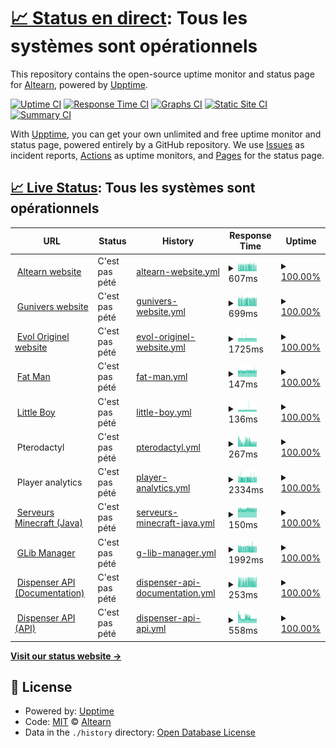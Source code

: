 # [📈 Status en direct](https://Altearn.github.io/status): <!--live status--> **Tous les systèmes sont opérationnels**

This repository contains the open-source uptime monitor and status page for [Altearn](http://altearn.xyz), powered by [Upptime](https://github.com/upptime/upptime).

[![Uptime CI](https://github.com/Altearn/status/workflows/Uptime%20CI/badge.svg)](https://github.com/Altearn/status/actions?query=workflow%3A%22Uptime+CI%22)
[![Response Time CI](https://github.com/Altearn/status/workflows/Response%20Time%20CI/badge.svg)](https://github.com/Altearn/status/actions?query=workflow%3A%22Response+Time+CI%22)
[![Graphs CI](https://github.com/Altearn/status/workflows/Graphs%20CI/badge.svg)](https://github.com/Altearn/status/actions?query=workflow%3A%22Graphs+CI%22)
[![Static Site CI](https://github.com/Altearn/status/workflows/Static%20Site%20CI/badge.svg)](https://github.com/Altearn/status/actions?query=workflow%3A%22Static+Site+CI%22)
[![Summary CI](https://github.com/Altearn/status/workflows/Summary%20CI/badge.svg)](https://github.com/Altearn/status/actions?query=workflow%3A%22Summary+CI%22)

With [Upptime](https://upptime.js.org), you can get your own unlimited and free uptime monitor and status page, powered entirely by a GitHub repository. We use [Issues](https://github.com/Altearn/status/issues) as incident reports, [Actions](https://github.com/Altearn/status/actions) as uptime monitors, and [Pages](https://Altearn.github.io/status) for the status page.

## [📈 Live Status](https://demo.upptime.js.org): <!--live status--> **Tous les systèmes sont opérationnels**

<!--start: status pages-->
<!-- This summary is generated by Upptime (https://github.com/upptime/upptime) -->
<!-- Do not edit this manually, your changes will be overwritten -->
<!-- prettier-ignore -->
| URL | Status | History | Response Time | Uptime |
| --- | ------ | ------- | ------------- | ------ |
| <img alt="" src="https://icons.duckduckgo.com/ip3/altearn.xyz.ico" height="13"> [Altearn website](https://altearn.xyz) | C'est pas pété | [altearn-website.yml](https://github.com/Altearn/status/commits/HEAD/history/altearn-website.yml) | <details><summary><img alt="Response time graph" src="./graphs/altearn-website/response-time-week.png" height="20"> 607ms</summary><br><a href="https://status.altearn.xyz/history/altearn-website"><img alt="Response time 1128" src="https://img.shields.io/endpoint?url=https%3A%2F%2Fraw.githubusercontent.com%2FAltearn%2Fstatus%2FHEAD%2Fapi%2Faltearn-website%2Fresponse-time.json"></a><br><a href="https://status.altearn.xyz/history/altearn-website"><img alt="24-hour response time 650" src="https://img.shields.io/endpoint?url=https%3A%2F%2Fraw.githubusercontent.com%2FAltearn%2Fstatus%2FHEAD%2Fapi%2Faltearn-website%2Fresponse-time-day.json"></a><br><a href="https://status.altearn.xyz/history/altearn-website"><img alt="7-day response time 607" src="https://img.shields.io/endpoint?url=https%3A%2F%2Fraw.githubusercontent.com%2FAltearn%2Fstatus%2FHEAD%2Fapi%2Faltearn-website%2Fresponse-time-week.json"></a><br><a href="https://status.altearn.xyz/history/altearn-website"><img alt="30-day response time 620" src="https://img.shields.io/endpoint?url=https%3A%2F%2Fraw.githubusercontent.com%2FAltearn%2Fstatus%2FHEAD%2Fapi%2Faltearn-website%2Fresponse-time-month.json"></a><br><a href="https://status.altearn.xyz/history/altearn-website"><img alt="1-year response time 1128" src="https://img.shields.io/endpoint?url=https%3A%2F%2Fraw.githubusercontent.com%2FAltearn%2Fstatus%2FHEAD%2Fapi%2Faltearn-website%2Fresponse-time-year.json"></a></details> | <details><summary><a href="https://status.altearn.xyz/history/altearn-website">100.00%</a></summary><a href="https://status.altearn.xyz/history/altearn-website"><img alt="All-time uptime 99.47%" src="https://img.shields.io/endpoint?url=https%3A%2F%2Fraw.githubusercontent.com%2FAltearn%2Fstatus%2FHEAD%2Fapi%2Faltearn-website%2Fuptime.json"></a><br><a href="https://status.altearn.xyz/history/altearn-website"><img alt="24-hour uptime 100.00%" src="https://img.shields.io/endpoint?url=https%3A%2F%2Fraw.githubusercontent.com%2FAltearn%2Fstatus%2FHEAD%2Fapi%2Faltearn-website%2Fuptime-day.json"></a><br><a href="https://status.altearn.xyz/history/altearn-website"><img alt="7-day uptime 100.00%" src="https://img.shields.io/endpoint?url=https%3A%2F%2Fraw.githubusercontent.com%2FAltearn%2Fstatus%2FHEAD%2Fapi%2Faltearn-website%2Fuptime-week.json"></a><br><a href="https://status.altearn.xyz/history/altearn-website"><img alt="30-day uptime 100.00%" src="https://img.shields.io/endpoint?url=https%3A%2F%2Fraw.githubusercontent.com%2FAltearn%2Fstatus%2FHEAD%2Fapi%2Faltearn-website%2Fuptime-month.json"></a><br><a href="https://status.altearn.xyz/history/altearn-website"><img alt="1-year uptime 99.47%" src="https://img.shields.io/endpoint?url=https%3A%2F%2Fraw.githubusercontent.com%2FAltearn%2Fstatus%2FHEAD%2Fapi%2Faltearn-website%2Fuptime-year.json"></a></details>
| <img alt="" src="https://icons.duckduckgo.com/ip3/gunivers.net.ico" height="13"> [Gunivers website](https://gunivers.net) | C'est pas pété | [gunivers-website.yml](https://github.com/Altearn/status/commits/HEAD/history/gunivers-website.yml) | <details><summary><img alt="Response time graph" src="./graphs/gunivers-website/response-time-week.png" height="20"> 699ms</summary><br><a href="https://status.altearn.xyz/history/gunivers-website"><img alt="Response time 1560" src="https://img.shields.io/endpoint?url=https%3A%2F%2Fraw.githubusercontent.com%2FAltearn%2Fstatus%2FHEAD%2Fapi%2Fgunivers-website%2Fresponse-time.json"></a><br><a href="https://status.altearn.xyz/history/gunivers-website"><img alt="24-hour response time 780" src="https://img.shields.io/endpoint?url=https%3A%2F%2Fraw.githubusercontent.com%2FAltearn%2Fstatus%2FHEAD%2Fapi%2Fgunivers-website%2Fresponse-time-day.json"></a><br><a href="https://status.altearn.xyz/history/gunivers-website"><img alt="7-day response time 699" src="https://img.shields.io/endpoint?url=https%3A%2F%2Fraw.githubusercontent.com%2FAltearn%2Fstatus%2FHEAD%2Fapi%2Fgunivers-website%2Fresponse-time-week.json"></a><br><a href="https://status.altearn.xyz/history/gunivers-website"><img alt="30-day response time 724" src="https://img.shields.io/endpoint?url=https%3A%2F%2Fraw.githubusercontent.com%2FAltearn%2Fstatus%2FHEAD%2Fapi%2Fgunivers-website%2Fresponse-time-month.json"></a><br><a href="https://status.altearn.xyz/history/gunivers-website"><img alt="1-year response time 1560" src="https://img.shields.io/endpoint?url=https%3A%2F%2Fraw.githubusercontent.com%2FAltearn%2Fstatus%2FHEAD%2Fapi%2Fgunivers-website%2Fresponse-time-year.json"></a></details> | <details><summary><a href="https://status.altearn.xyz/history/gunivers-website">100.00%</a></summary><a href="https://status.altearn.xyz/history/gunivers-website"><img alt="All-time uptime 99.47%" src="https://img.shields.io/endpoint?url=https%3A%2F%2Fraw.githubusercontent.com%2FAltearn%2Fstatus%2FHEAD%2Fapi%2Fgunivers-website%2Fuptime.json"></a><br><a href="https://status.altearn.xyz/history/gunivers-website"><img alt="24-hour uptime 100.00%" src="https://img.shields.io/endpoint?url=https%3A%2F%2Fraw.githubusercontent.com%2FAltearn%2Fstatus%2FHEAD%2Fapi%2Fgunivers-website%2Fuptime-day.json"></a><br><a href="https://status.altearn.xyz/history/gunivers-website"><img alt="7-day uptime 100.00%" src="https://img.shields.io/endpoint?url=https%3A%2F%2Fraw.githubusercontent.com%2FAltearn%2Fstatus%2FHEAD%2Fapi%2Fgunivers-website%2Fuptime-week.json"></a><br><a href="https://status.altearn.xyz/history/gunivers-website"><img alt="30-day uptime 100.00%" src="https://img.shields.io/endpoint?url=https%3A%2F%2Fraw.githubusercontent.com%2FAltearn%2Fstatus%2FHEAD%2Fapi%2Fgunivers-website%2Fuptime-month.json"></a><br><a href="https://status.altearn.xyz/history/gunivers-website"><img alt="1-year uptime 99.47%" src="https://img.shields.io/endpoint?url=https%3A%2F%2Fraw.githubusercontent.com%2FAltearn%2Fstatus%2FHEAD%2Fapi%2Fgunivers-website%2Fuptime-year.json"></a></details>
| <img alt="" src="https://icons.duckduckgo.com/ip3/eoriginel.fr.ico" height="13"> [Evol Originel website](https://eoriginel.fr/) | C'est pas pété | [evol-originel-website.yml](https://github.com/Altearn/status/commits/HEAD/history/evol-originel-website.yml) | <details><summary><img alt="Response time graph" src="./graphs/evol-originel-website/response-time-week.png" height="20"> 1725ms</summary><br><a href="https://status.altearn.xyz/history/evol-originel-website"><img alt="Response time 1581" src="https://img.shields.io/endpoint?url=https%3A%2F%2Fraw.githubusercontent.com%2FAltearn%2Fstatus%2FHEAD%2Fapi%2Fevol-originel-website%2Fresponse-time.json"></a><br><a href="https://status.altearn.xyz/history/evol-originel-website"><img alt="24-hour response time 1750" src="https://img.shields.io/endpoint?url=https%3A%2F%2Fraw.githubusercontent.com%2FAltearn%2Fstatus%2FHEAD%2Fapi%2Fevol-originel-website%2Fresponse-time-day.json"></a><br><a href="https://status.altearn.xyz/history/evol-originel-website"><img alt="7-day response time 1725" src="https://img.shields.io/endpoint?url=https%3A%2F%2Fraw.githubusercontent.com%2FAltearn%2Fstatus%2FHEAD%2Fapi%2Fevol-originel-website%2Fresponse-time-week.json"></a><br><a href="https://status.altearn.xyz/history/evol-originel-website"><img alt="30-day response time 1726" src="https://img.shields.io/endpoint?url=https%3A%2F%2Fraw.githubusercontent.com%2FAltearn%2Fstatus%2FHEAD%2Fapi%2Fevol-originel-website%2Fresponse-time-month.json"></a><br><a href="https://status.altearn.xyz/history/evol-originel-website"><img alt="1-year response time 1581" src="https://img.shields.io/endpoint?url=https%3A%2F%2Fraw.githubusercontent.com%2FAltearn%2Fstatus%2FHEAD%2Fapi%2Fevol-originel-website%2Fresponse-time-year.json"></a></details> | <details><summary><a href="https://status.altearn.xyz/history/evol-originel-website">100.00%</a></summary><a href="https://status.altearn.xyz/history/evol-originel-website"><img alt="All-time uptime 99.38%" src="https://img.shields.io/endpoint?url=https%3A%2F%2Fraw.githubusercontent.com%2FAltearn%2Fstatus%2FHEAD%2Fapi%2Fevol-originel-website%2Fuptime.json"></a><br><a href="https://status.altearn.xyz/history/evol-originel-website"><img alt="24-hour uptime 100.00%" src="https://img.shields.io/endpoint?url=https%3A%2F%2Fraw.githubusercontent.com%2FAltearn%2Fstatus%2FHEAD%2Fapi%2Fevol-originel-website%2Fuptime-day.json"></a><br><a href="https://status.altearn.xyz/history/evol-originel-website"><img alt="7-day uptime 100.00%" src="https://img.shields.io/endpoint?url=https%3A%2F%2Fraw.githubusercontent.com%2FAltearn%2Fstatus%2FHEAD%2Fapi%2Fevol-originel-website%2Fuptime-week.json"></a><br><a href="https://status.altearn.xyz/history/evol-originel-website"><img alt="30-day uptime 100.00%" src="https://img.shields.io/endpoint?url=https%3A%2F%2Fraw.githubusercontent.com%2FAltearn%2Fstatus%2FHEAD%2Fapi%2Fevol-originel-website%2Fuptime-month.json"></a><br><a href="https://status.altearn.xyz/history/evol-originel-website"><img alt="1-year uptime 99.38%" src="https://img.shields.io/endpoint?url=https%3A%2F%2Fraw.githubusercontent.com%2FAltearn%2Fstatus%2FHEAD%2Fapi%2Fevol-originel-website%2Fuptime-year.json"></a></details>
| <img alt="" src="https://icons.duckduckgo.com/ip3/null.ico" height="13"> [Fat Man](fm.altearn.xyz) | C'est pas pété | [fat-man.yml](https://github.com/Altearn/status/commits/HEAD/history/fat-man.yml) | <details><summary><img alt="Response time graph" src="./graphs/fat-man/response-time-week.png" height="20"> 147ms</summary><br><a href="https://status.altearn.xyz/history/fat-man"><img alt="Response time 143" src="https://img.shields.io/endpoint?url=https%3A%2F%2Fraw.githubusercontent.com%2FAltearn%2Fstatus%2FHEAD%2Fapi%2Ffat-man%2Fresponse-time.json"></a><br><a href="https://status.altearn.xyz/history/fat-man"><img alt="24-hour response time 157" src="https://img.shields.io/endpoint?url=https%3A%2F%2Fraw.githubusercontent.com%2FAltearn%2Fstatus%2FHEAD%2Fapi%2Ffat-man%2Fresponse-time-day.json"></a><br><a href="https://status.altearn.xyz/history/fat-man"><img alt="7-day response time 147" src="https://img.shields.io/endpoint?url=https%3A%2F%2Fraw.githubusercontent.com%2FAltearn%2Fstatus%2FHEAD%2Fapi%2Ffat-man%2Fresponse-time-week.json"></a><br><a href="https://status.altearn.xyz/history/fat-man"><img alt="30-day response time 143" src="https://img.shields.io/endpoint?url=https%3A%2F%2Fraw.githubusercontent.com%2FAltearn%2Fstatus%2FHEAD%2Fapi%2Ffat-man%2Fresponse-time-month.json"></a><br><a href="https://status.altearn.xyz/history/fat-man"><img alt="1-year response time 143" src="https://img.shields.io/endpoint?url=https%3A%2F%2Fraw.githubusercontent.com%2FAltearn%2Fstatus%2FHEAD%2Fapi%2Ffat-man%2Fresponse-time-year.json"></a></details> | <details><summary><a href="https://status.altearn.xyz/history/fat-man">100.00%</a></summary><a href="https://status.altearn.xyz/history/fat-man"><img alt="All-time uptime 100.00%" src="https://img.shields.io/endpoint?url=https%3A%2F%2Fraw.githubusercontent.com%2FAltearn%2Fstatus%2FHEAD%2Fapi%2Ffat-man%2Fuptime.json"></a><br><a href="https://status.altearn.xyz/history/fat-man"><img alt="24-hour uptime 100.00%" src="https://img.shields.io/endpoint?url=https%3A%2F%2Fraw.githubusercontent.com%2FAltearn%2Fstatus%2FHEAD%2Fapi%2Ffat-man%2Fuptime-day.json"></a><br><a href="https://status.altearn.xyz/history/fat-man"><img alt="7-day uptime 100.00%" src="https://img.shields.io/endpoint?url=https%3A%2F%2Fraw.githubusercontent.com%2FAltearn%2Fstatus%2FHEAD%2Fapi%2Ffat-man%2Fuptime-week.json"></a><br><a href="https://status.altearn.xyz/history/fat-man"><img alt="30-day uptime 99.97%" src="https://img.shields.io/endpoint?url=https%3A%2F%2Fraw.githubusercontent.com%2FAltearn%2Fstatus%2FHEAD%2Fapi%2Ffat-man%2Fuptime-month.json"></a><br><a href="https://status.altearn.xyz/history/fat-man"><img alt="1-year uptime 100.00%" src="https://img.shields.io/endpoint?url=https%3A%2F%2Fraw.githubusercontent.com%2FAltearn%2Fstatus%2FHEAD%2Fapi%2Ffat-man%2Fuptime-year.json"></a></details>
| <img alt="" src="https://icons.duckduckgo.com/ip3/null.ico" height="13"> [Little Boy](lb.altearn.xyz) | C'est pas pété | [little-boy.yml](https://github.com/Altearn/status/commits/HEAD/history/little-boy.yml) | <details><summary><img alt="Response time graph" src="./graphs/little-boy/response-time-week.png" height="20"> 136ms</summary><br><a href="https://status.altearn.xyz/history/little-boy"><img alt="Response time 136" src="https://img.shields.io/endpoint?url=https%3A%2F%2Fraw.githubusercontent.com%2FAltearn%2Fstatus%2FHEAD%2Fapi%2Flittle-boy%2Fresponse-time.json"></a><br><a href="https://status.altearn.xyz/history/little-boy"><img alt="24-hour response time 141" src="https://img.shields.io/endpoint?url=https%3A%2F%2Fraw.githubusercontent.com%2FAltearn%2Fstatus%2FHEAD%2Fapi%2Flittle-boy%2Fresponse-time-day.json"></a><br><a href="https://status.altearn.xyz/history/little-boy"><img alt="7-day response time 136" src="https://img.shields.io/endpoint?url=https%3A%2F%2Fraw.githubusercontent.com%2FAltearn%2Fstatus%2FHEAD%2Fapi%2Flittle-boy%2Fresponse-time-week.json"></a><br><a href="https://status.altearn.xyz/history/little-boy"><img alt="30-day response time 133" src="https://img.shields.io/endpoint?url=https%3A%2F%2Fraw.githubusercontent.com%2FAltearn%2Fstatus%2FHEAD%2Fapi%2Flittle-boy%2Fresponse-time-month.json"></a><br><a href="https://status.altearn.xyz/history/little-boy"><img alt="1-year response time 136" src="https://img.shields.io/endpoint?url=https%3A%2F%2Fraw.githubusercontent.com%2FAltearn%2Fstatus%2FHEAD%2Fapi%2Flittle-boy%2Fresponse-time-year.json"></a></details> | <details><summary><a href="https://status.altearn.xyz/history/little-boy">100.00%</a></summary><a href="https://status.altearn.xyz/history/little-boy"><img alt="All-time uptime 99.97%" src="https://img.shields.io/endpoint?url=https%3A%2F%2Fraw.githubusercontent.com%2FAltearn%2Fstatus%2FHEAD%2Fapi%2Flittle-boy%2Fuptime.json"></a><br><a href="https://status.altearn.xyz/history/little-boy"><img alt="24-hour uptime 100.00%" src="https://img.shields.io/endpoint?url=https%3A%2F%2Fraw.githubusercontent.com%2FAltearn%2Fstatus%2FHEAD%2Fapi%2Flittle-boy%2Fuptime-day.json"></a><br><a href="https://status.altearn.xyz/history/little-boy"><img alt="7-day uptime 100.00%" src="https://img.shields.io/endpoint?url=https%3A%2F%2Fraw.githubusercontent.com%2FAltearn%2Fstatus%2FHEAD%2Fapi%2Flittle-boy%2Fuptime-week.json"></a><br><a href="https://status.altearn.xyz/history/little-boy"><img alt="30-day uptime 100.00%" src="https://img.shields.io/endpoint?url=https%3A%2F%2Fraw.githubusercontent.com%2FAltearn%2Fstatus%2FHEAD%2Fapi%2Flittle-boy%2Fuptime-month.json"></a><br><a href="https://status.altearn.xyz/history/little-boy"><img alt="1-year uptime 99.97%" src="https://img.shields.io/endpoint?url=https%3A%2F%2Fraw.githubusercontent.com%2FAltearn%2Fstatus%2FHEAD%2Fapi%2Flittle-boy%2Fuptime-year.json"></a></details>
| <img alt="" src="https://icons.duckduckgo.com/ip3/null.ico" height="13"> Pterodactyl | C'est pas pété | [pterodactyl.yml](https://github.com/Altearn/status/commits/HEAD/history/pterodactyl.yml) | <details><summary><img alt="Response time graph" src="./graphs/pterodactyl/response-time-week.png" height="20"> 267ms</summary><br><a href="https://status.altearn.xyz/history/pterodactyl"><img alt="Response time 414" src="https://img.shields.io/endpoint?url=https%3A%2F%2Fraw.githubusercontent.com%2FAltearn%2Fstatus%2FHEAD%2Fapi%2Fpterodactyl%2Fresponse-time.json"></a><br><a href="https://status.altearn.xyz/history/pterodactyl"><img alt="24-hour response time 261" src="https://img.shields.io/endpoint?url=https%3A%2F%2Fraw.githubusercontent.com%2FAltearn%2Fstatus%2FHEAD%2Fapi%2Fpterodactyl%2Fresponse-time-day.json"></a><br><a href="https://status.altearn.xyz/history/pterodactyl"><img alt="7-day response time 267" src="https://img.shields.io/endpoint?url=https%3A%2F%2Fraw.githubusercontent.com%2FAltearn%2Fstatus%2FHEAD%2Fapi%2Fpterodactyl%2Fresponse-time-week.json"></a><br><a href="https://status.altearn.xyz/history/pterodactyl"><img alt="30-day response time 256" src="https://img.shields.io/endpoint?url=https%3A%2F%2Fraw.githubusercontent.com%2FAltearn%2Fstatus%2FHEAD%2Fapi%2Fpterodactyl%2Fresponse-time-month.json"></a><br><a href="https://status.altearn.xyz/history/pterodactyl"><img alt="1-year response time 414" src="https://img.shields.io/endpoint?url=https%3A%2F%2Fraw.githubusercontent.com%2FAltearn%2Fstatus%2FHEAD%2Fapi%2Fpterodactyl%2Fresponse-time-year.json"></a></details> | <details><summary><a href="https://status.altearn.xyz/history/pterodactyl">100.00%</a></summary><a href="https://status.altearn.xyz/history/pterodactyl"><img alt="All-time uptime 90.83%" src="https://img.shields.io/endpoint?url=https%3A%2F%2Fraw.githubusercontent.com%2FAltearn%2Fstatus%2FHEAD%2Fapi%2Fpterodactyl%2Fuptime.json"></a><br><a href="https://status.altearn.xyz/history/pterodactyl"><img alt="24-hour uptime 100.00%" src="https://img.shields.io/endpoint?url=https%3A%2F%2Fraw.githubusercontent.com%2FAltearn%2Fstatus%2FHEAD%2Fapi%2Fpterodactyl%2Fuptime-day.json"></a><br><a href="https://status.altearn.xyz/history/pterodactyl"><img alt="7-day uptime 100.00%" src="https://img.shields.io/endpoint?url=https%3A%2F%2Fraw.githubusercontent.com%2FAltearn%2Fstatus%2FHEAD%2Fapi%2Fpterodactyl%2Fuptime-week.json"></a><br><a href="https://status.altearn.xyz/history/pterodactyl"><img alt="30-day uptime 51.33%" src="https://img.shields.io/endpoint?url=https%3A%2F%2Fraw.githubusercontent.com%2FAltearn%2Fstatus%2FHEAD%2Fapi%2Fpterodactyl%2Fuptime-month.json"></a><br><a href="https://status.altearn.xyz/history/pterodactyl"><img alt="1-year uptime 90.83%" src="https://img.shields.io/endpoint?url=https%3A%2F%2Fraw.githubusercontent.com%2FAltearn%2Fstatus%2FHEAD%2Fapi%2Fpterodactyl%2Fuptime-year.json"></a></details>
| <img alt="" src="https://icons.duckduckgo.com/ip3/null.ico" height="13"> Player analytics | C'est pas pété | [player-analytics.yml](https://github.com/Altearn/status/commits/HEAD/history/player-analytics.yml) | <details><summary><img alt="Response time graph" src="./graphs/player-analytics/response-time-week.png" height="20"> 2334ms</summary><br><a href="https://status.altearn.xyz/history/player-analytics"><img alt="Response time 693" src="https://img.shields.io/endpoint?url=https%3A%2F%2Fraw.githubusercontent.com%2FAltearn%2Fstatus%2FHEAD%2Fapi%2Fplayer-analytics%2Fresponse-time.json"></a><br><a href="https://status.altearn.xyz/history/player-analytics"><img alt="24-hour response time 2810" src="https://img.shields.io/endpoint?url=https%3A%2F%2Fraw.githubusercontent.com%2FAltearn%2Fstatus%2FHEAD%2Fapi%2Fplayer-analytics%2Fresponse-time-day.json"></a><br><a href="https://status.altearn.xyz/history/player-analytics"><img alt="7-day response time 2334" src="https://img.shields.io/endpoint?url=https%3A%2F%2Fraw.githubusercontent.com%2FAltearn%2Fstatus%2FHEAD%2Fapi%2Fplayer-analytics%2Fresponse-time-week.json"></a><br><a href="https://status.altearn.xyz/history/player-analytics"><img alt="30-day response time 1470" src="https://img.shields.io/endpoint?url=https%3A%2F%2Fraw.githubusercontent.com%2FAltearn%2Fstatus%2FHEAD%2Fapi%2Fplayer-analytics%2Fresponse-time-month.json"></a><br><a href="https://status.altearn.xyz/history/player-analytics"><img alt="1-year response time 693" src="https://img.shields.io/endpoint?url=https%3A%2F%2Fraw.githubusercontent.com%2FAltearn%2Fstatus%2FHEAD%2Fapi%2Fplayer-analytics%2Fresponse-time-year.json"></a></details> | <details><summary><a href="https://status.altearn.xyz/history/player-analytics">100.00%</a></summary><a href="https://status.altearn.xyz/history/player-analytics"><img alt="All-time uptime 100.00%" src="https://img.shields.io/endpoint?url=https%3A%2F%2Fraw.githubusercontent.com%2FAltearn%2Fstatus%2FHEAD%2Fapi%2Fplayer-analytics%2Fuptime.json"></a><br><a href="https://status.altearn.xyz/history/player-analytics"><img alt="24-hour uptime 100.00%" src="https://img.shields.io/endpoint?url=https%3A%2F%2Fraw.githubusercontent.com%2FAltearn%2Fstatus%2FHEAD%2Fapi%2Fplayer-analytics%2Fuptime-day.json"></a><br><a href="https://status.altearn.xyz/history/player-analytics"><img alt="7-day uptime 100.00%" src="https://img.shields.io/endpoint?url=https%3A%2F%2Fraw.githubusercontent.com%2FAltearn%2Fstatus%2FHEAD%2Fapi%2Fplayer-analytics%2Fuptime-week.json"></a><br><a href="https://status.altearn.xyz/history/player-analytics"><img alt="30-day uptime 99.97%" src="https://img.shields.io/endpoint?url=https%3A%2F%2Fraw.githubusercontent.com%2FAltearn%2Fstatus%2FHEAD%2Fapi%2Fplayer-analytics%2Fuptime-month.json"></a><br><a href="https://status.altearn.xyz/history/player-analytics"><img alt="1-year uptime 100.00%" src="https://img.shields.io/endpoint?url=https%3A%2F%2Fraw.githubusercontent.com%2FAltearn%2Fstatus%2FHEAD%2Fapi%2Fplayer-analytics%2Fuptime-year.json"></a></details>
| <img alt="" src="https://icons.duckduckgo.com/ip3/null.ico" height="13"> [Serveurs Minecraft (Java)](play.gunivers.net) | C'est pas pété | [serveurs-minecraft-java.yml](https://github.com/Altearn/status/commits/HEAD/history/serveurs-minecraft-java.yml) | <details><summary><img alt="Response time graph" src="./graphs/serveurs-minecraft-java/response-time-week.png" height="20"> 150ms</summary><br><a href="https://status.altearn.xyz/history/serveurs-minecraft-java"><img alt="Response time 143" src="https://img.shields.io/endpoint?url=https%3A%2F%2Fraw.githubusercontent.com%2FAltearn%2Fstatus%2FHEAD%2Fapi%2Fserveurs-minecraft-java%2Fresponse-time.json"></a><br><a href="https://status.altearn.xyz/history/serveurs-minecraft-java"><img alt="24-hour response time 161" src="https://img.shields.io/endpoint?url=https%3A%2F%2Fraw.githubusercontent.com%2FAltearn%2Fstatus%2FHEAD%2Fapi%2Fserveurs-minecraft-java%2Fresponse-time-day.json"></a><br><a href="https://status.altearn.xyz/history/serveurs-minecraft-java"><img alt="7-day response time 150" src="https://img.shields.io/endpoint?url=https%3A%2F%2Fraw.githubusercontent.com%2FAltearn%2Fstatus%2FHEAD%2Fapi%2Fserveurs-minecraft-java%2Fresponse-time-week.json"></a><br><a href="https://status.altearn.xyz/history/serveurs-minecraft-java"><img alt="30-day response time 143" src="https://img.shields.io/endpoint?url=https%3A%2F%2Fraw.githubusercontent.com%2FAltearn%2Fstatus%2FHEAD%2Fapi%2Fserveurs-minecraft-java%2Fresponse-time-month.json"></a><br><a href="https://status.altearn.xyz/history/serveurs-minecraft-java"><img alt="1-year response time 143" src="https://img.shields.io/endpoint?url=https%3A%2F%2Fraw.githubusercontent.com%2FAltearn%2Fstatus%2FHEAD%2Fapi%2Fserveurs-minecraft-java%2Fresponse-time-year.json"></a></details> | <details><summary><a href="https://status.altearn.xyz/history/serveurs-minecraft-java">100.00%</a></summary><a href="https://status.altearn.xyz/history/serveurs-minecraft-java"><img alt="All-time uptime 100.00%" src="https://img.shields.io/endpoint?url=https%3A%2F%2Fraw.githubusercontent.com%2FAltearn%2Fstatus%2FHEAD%2Fapi%2Fserveurs-minecraft-java%2Fuptime.json"></a><br><a href="https://status.altearn.xyz/history/serveurs-minecraft-java"><img alt="24-hour uptime 100.00%" src="https://img.shields.io/endpoint?url=https%3A%2F%2Fraw.githubusercontent.com%2FAltearn%2Fstatus%2FHEAD%2Fapi%2Fserveurs-minecraft-java%2Fuptime-day.json"></a><br><a href="https://status.altearn.xyz/history/serveurs-minecraft-java"><img alt="7-day uptime 100.00%" src="https://img.shields.io/endpoint?url=https%3A%2F%2Fraw.githubusercontent.com%2FAltearn%2Fstatus%2FHEAD%2Fapi%2Fserveurs-minecraft-java%2Fuptime-week.json"></a><br><a href="https://status.altearn.xyz/history/serveurs-minecraft-java"><img alt="30-day uptime 99.97%" src="https://img.shields.io/endpoint?url=https%3A%2F%2Fraw.githubusercontent.com%2FAltearn%2Fstatus%2FHEAD%2Fapi%2Fserveurs-minecraft-java%2Fuptime-month.json"></a><br><a href="https://status.altearn.xyz/history/serveurs-minecraft-java"><img alt="1-year uptime 100.00%" src="https://img.shields.io/endpoint?url=https%3A%2F%2Fraw.githubusercontent.com%2FAltearn%2Fstatus%2FHEAD%2Fapi%2Fserveurs-minecraft-java%2Fuptime-year.json"></a></details>
| <img alt="" src="https://icons.duckduckgo.com/ip3/glib.gunivers.net.ico" height="13"> [GLib Manager](https://glib.gunivers.net/) | C'est pas pété | [g-lib-manager.yml](https://github.com/Altearn/status/commits/HEAD/history/g-lib-manager.yml) | <details><summary><img alt="Response time graph" src="./graphs/g-lib-manager/response-time-week.png" height="20"> 1992ms</summary><br><a href="https://status.altearn.xyz/history/g-lib-manager"><img alt="Response time 957" src="https://img.shields.io/endpoint?url=https%3A%2F%2Fraw.githubusercontent.com%2FAltearn%2Fstatus%2FHEAD%2Fapi%2Fg-lib-manager%2Fresponse-time.json"></a><br><a href="https://status.altearn.xyz/history/g-lib-manager"><img alt="24-hour response time 2046" src="https://img.shields.io/endpoint?url=https%3A%2F%2Fraw.githubusercontent.com%2FAltearn%2Fstatus%2FHEAD%2Fapi%2Fg-lib-manager%2Fresponse-time-day.json"></a><br><a href="https://status.altearn.xyz/history/g-lib-manager"><img alt="7-day response time 1992" src="https://img.shields.io/endpoint?url=https%3A%2F%2Fraw.githubusercontent.com%2FAltearn%2Fstatus%2FHEAD%2Fapi%2Fg-lib-manager%2Fresponse-time-week.json"></a><br><a href="https://status.altearn.xyz/history/g-lib-manager"><img alt="30-day response time 1151" src="https://img.shields.io/endpoint?url=https%3A%2F%2Fraw.githubusercontent.com%2FAltearn%2Fstatus%2FHEAD%2Fapi%2Fg-lib-manager%2Fresponse-time-month.json"></a><br><a href="https://status.altearn.xyz/history/g-lib-manager"><img alt="1-year response time 957" src="https://img.shields.io/endpoint?url=https%3A%2F%2Fraw.githubusercontent.com%2FAltearn%2Fstatus%2FHEAD%2Fapi%2Fg-lib-manager%2Fresponse-time-year.json"></a></details> | <details><summary><a href="https://status.altearn.xyz/history/g-lib-manager">100.00%</a></summary><a href="https://status.altearn.xyz/history/g-lib-manager"><img alt="All-time uptime 99.51%" src="https://img.shields.io/endpoint?url=https%3A%2F%2Fraw.githubusercontent.com%2FAltearn%2Fstatus%2FHEAD%2Fapi%2Fg-lib-manager%2Fuptime.json"></a><br><a href="https://status.altearn.xyz/history/g-lib-manager"><img alt="24-hour uptime 100.00%" src="https://img.shields.io/endpoint?url=https%3A%2F%2Fraw.githubusercontent.com%2FAltearn%2Fstatus%2FHEAD%2Fapi%2Fg-lib-manager%2Fuptime-day.json"></a><br><a href="https://status.altearn.xyz/history/g-lib-manager"><img alt="7-day uptime 100.00%" src="https://img.shields.io/endpoint?url=https%3A%2F%2Fraw.githubusercontent.com%2FAltearn%2Fstatus%2FHEAD%2Fapi%2Fg-lib-manager%2Fuptime-week.json"></a><br><a href="https://status.altearn.xyz/history/g-lib-manager"><img alt="30-day uptime 99.97%" src="https://img.shields.io/endpoint?url=https%3A%2F%2Fraw.githubusercontent.com%2FAltearn%2Fstatus%2FHEAD%2Fapi%2Fg-lib-manager%2Fuptime-month.json"></a><br><a href="https://status.altearn.xyz/history/g-lib-manager"><img alt="1-year uptime 99.51%" src="https://img.shields.io/endpoint?url=https%3A%2F%2Fraw.githubusercontent.com%2FAltearn%2Fstatus%2FHEAD%2Fapi%2Fg-lib-manager%2Fuptime-year.json"></a></details>
| <img alt="" src="https://icons.duckduckgo.com/ip3/dispenser.gunivers.net.ico" height="13"> [Dispenser API (Documentation)](https://dispenser.gunivers.net/) | C'est pas pété | [dispenser-api-documentation.yml](https://github.com/Altearn/status/commits/HEAD/history/dispenser-api-documentation.yml) | <details><summary><img alt="Response time graph" src="./graphs/dispenser-api-documentation/response-time-week.png" height="20"> 253ms</summary><br><a href="https://status.altearn.xyz/history/dispenser-api-documentation"><img alt="Response time 409" src="https://img.shields.io/endpoint?url=https%3A%2F%2Fraw.githubusercontent.com%2FAltearn%2Fstatus%2FHEAD%2Fapi%2Fdispenser-api-documentation%2Fresponse-time.json"></a><br><a href="https://status.altearn.xyz/history/dispenser-api-documentation"><img alt="24-hour response time 291" src="https://img.shields.io/endpoint?url=https%3A%2F%2Fraw.githubusercontent.com%2FAltearn%2Fstatus%2FHEAD%2Fapi%2Fdispenser-api-documentation%2Fresponse-time-day.json"></a><br><a href="https://status.altearn.xyz/history/dispenser-api-documentation"><img alt="7-day response time 253" src="https://img.shields.io/endpoint?url=https%3A%2F%2Fraw.githubusercontent.com%2FAltearn%2Fstatus%2FHEAD%2Fapi%2Fdispenser-api-documentation%2Fresponse-time-week.json"></a><br><a href="https://status.altearn.xyz/history/dispenser-api-documentation"><img alt="30-day response time 245" src="https://img.shields.io/endpoint?url=https%3A%2F%2Fraw.githubusercontent.com%2FAltearn%2Fstatus%2FHEAD%2Fapi%2Fdispenser-api-documentation%2Fresponse-time-month.json"></a><br><a href="https://status.altearn.xyz/history/dispenser-api-documentation"><img alt="1-year response time 409" src="https://img.shields.io/endpoint?url=https%3A%2F%2Fraw.githubusercontent.com%2FAltearn%2Fstatus%2FHEAD%2Fapi%2Fdispenser-api-documentation%2Fresponse-time-year.json"></a></details> | <details><summary><a href="https://status.altearn.xyz/history/dispenser-api-documentation">100.00%</a></summary><a href="https://status.altearn.xyz/history/dispenser-api-documentation"><img alt="All-time uptime 99.51%" src="https://img.shields.io/endpoint?url=https%3A%2F%2Fraw.githubusercontent.com%2FAltearn%2Fstatus%2FHEAD%2Fapi%2Fdispenser-api-documentation%2Fuptime.json"></a><br><a href="https://status.altearn.xyz/history/dispenser-api-documentation"><img alt="24-hour uptime 100.00%" src="https://img.shields.io/endpoint?url=https%3A%2F%2Fraw.githubusercontent.com%2FAltearn%2Fstatus%2FHEAD%2Fapi%2Fdispenser-api-documentation%2Fuptime-day.json"></a><br><a href="https://status.altearn.xyz/history/dispenser-api-documentation"><img alt="7-day uptime 100.00%" src="https://img.shields.io/endpoint?url=https%3A%2F%2Fraw.githubusercontent.com%2FAltearn%2Fstatus%2FHEAD%2Fapi%2Fdispenser-api-documentation%2Fuptime-week.json"></a><br><a href="https://status.altearn.xyz/history/dispenser-api-documentation"><img alt="30-day uptime 100.00%" src="https://img.shields.io/endpoint?url=https%3A%2F%2Fraw.githubusercontent.com%2FAltearn%2Fstatus%2FHEAD%2Fapi%2Fdispenser-api-documentation%2Fuptime-month.json"></a><br><a href="https://status.altearn.xyz/history/dispenser-api-documentation"><img alt="1-year uptime 99.51%" src="https://img.shields.io/endpoint?url=https%3A%2F%2Fraw.githubusercontent.com%2FAltearn%2Fstatus%2FHEAD%2Fapi%2Fdispenser-api-documentation%2Fuptime-year.json"></a></details>
| <img alt="" src="https://icons.duckduckgo.com/ip3/dispenser.gunivers.net.ico" height="13"> [Dispenser API (API)](https://dispenser.gunivers.net/api/versions) | C'est pas pété | [dispenser-api-api.yml](https://github.com/Altearn/status/commits/HEAD/history/dispenser-api-api.yml) | <details><summary><img alt="Response time graph" src="./graphs/dispenser-api-api/response-time-week.png" height="20"> 558ms</summary><br><a href="https://status.altearn.xyz/history/dispenser-api-api"><img alt="Response time 262" src="https://img.shields.io/endpoint?url=https%3A%2F%2Fraw.githubusercontent.com%2FAltearn%2Fstatus%2FHEAD%2Fapi%2Fdispenser-api-api%2Fresponse-time.json"></a><br><a href="https://status.altearn.xyz/history/dispenser-api-api"><img alt="24-hour response time 507" src="https://img.shields.io/endpoint?url=https%3A%2F%2Fraw.githubusercontent.com%2FAltearn%2Fstatus%2FHEAD%2Fapi%2Fdispenser-api-api%2Fresponse-time-day.json"></a><br><a href="https://status.altearn.xyz/history/dispenser-api-api"><img alt="7-day response time 558" src="https://img.shields.io/endpoint?url=https%3A%2F%2Fraw.githubusercontent.com%2FAltearn%2Fstatus%2FHEAD%2Fapi%2Fdispenser-api-api%2Fresponse-time-week.json"></a><br><a href="https://status.altearn.xyz/history/dispenser-api-api"><img alt="30-day response time 520" src="https://img.shields.io/endpoint?url=https%3A%2F%2Fraw.githubusercontent.com%2FAltearn%2Fstatus%2FHEAD%2Fapi%2Fdispenser-api-api%2Fresponse-time-month.json"></a><br><a href="https://status.altearn.xyz/history/dispenser-api-api"><img alt="1-year response time 262" src="https://img.shields.io/endpoint?url=https%3A%2F%2Fraw.githubusercontent.com%2FAltearn%2Fstatus%2FHEAD%2Fapi%2Fdispenser-api-api%2Fresponse-time-year.json"></a></details> | <details><summary><a href="https://status.altearn.xyz/history/dispenser-api-api">100.00%</a></summary><a href="https://status.altearn.xyz/history/dispenser-api-api"><img alt="All-time uptime 100.00%" src="https://img.shields.io/endpoint?url=https%3A%2F%2Fraw.githubusercontent.com%2FAltearn%2Fstatus%2FHEAD%2Fapi%2Fdispenser-api-api%2Fuptime.json"></a><br><a href="https://status.altearn.xyz/history/dispenser-api-api"><img alt="24-hour uptime 100.00%" src="https://img.shields.io/endpoint?url=https%3A%2F%2Fraw.githubusercontent.com%2FAltearn%2Fstatus%2FHEAD%2Fapi%2Fdispenser-api-api%2Fuptime-day.json"></a><br><a href="https://status.altearn.xyz/history/dispenser-api-api"><img alt="7-day uptime 100.00%" src="https://img.shields.io/endpoint?url=https%3A%2F%2Fraw.githubusercontent.com%2FAltearn%2Fstatus%2FHEAD%2Fapi%2Fdispenser-api-api%2Fuptime-week.json"></a><br><a href="https://status.altearn.xyz/history/dispenser-api-api"><img alt="30-day uptime 99.97%" src="https://img.shields.io/endpoint?url=https%3A%2F%2Fraw.githubusercontent.com%2FAltearn%2Fstatus%2FHEAD%2Fapi%2Fdispenser-api-api%2Fuptime-month.json"></a><br><a href="https://status.altearn.xyz/history/dispenser-api-api"><img alt="1-year uptime 100.00%" src="https://img.shields.io/endpoint?url=https%3A%2F%2Fraw.githubusercontent.com%2FAltearn%2Fstatus%2FHEAD%2Fapi%2Fdispenser-api-api%2Fuptime-year.json"></a></details>

<!--end: status pages-->

[**Visit our status website →**](https://Altearn.github.io/status)

## 📄 License

- Powered by: [Upptime](https://github.com/upptime/upptime)
- Code: [MIT](./LICENSE) © [Altearn](http://altearn.xyz)
- Data in the `./history` directory: [Open Database License](https://opendatacommons.org/licenses/odbl/1-0/)
